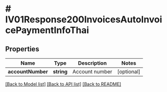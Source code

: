 # # IV01Response200InvoicesAutoInvoicePaymentInfoThai

## Properties

Name | Type | Description | Notes
------------ | ------------- | ------------- | -------------
**accountNumber** | **string** | Account number | [optional]

[[Back to Model list]](../../README.md#models) [[Back to API list]](../../README.md#endpoints) [[Back to README]](../../README.md)
